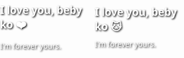 
</head>
<body>
  <div class="message-box">
    <h1>I love you, beby ko ❤️</h1>
    <p>I'm forever yours.</p>
  </div>
</body>
</html>
<!DOCTYPE html>
<html lang="en">
<head>
  <meta charset="UTF-8">
  <title>For My Beby Ko 💌</title>
  <style>
    body {
      margin: 0;
      padding: 0;
      height: 100vh;
      background: url('data:image/jpeg;base64,/9j/4AAQSkZJRgABA... (your full Base64 code here)') no-repeat center center/cover;
      display: flex;
      justify-content: center;
      align-items: center;
      font-family: 'Segoe UI', sans-serif;
      color: white;
      text-shadow: 2px 2px 4px #000;
    }

    .message-box {
      background: rgba(0, 0, 0, 0.6);
      padding: 30px 50px;
      border-radius: 20px;
      text-align: center;
      max-width: 500px;
    }

    .message-box h1 {
      font-size: 2em;
      margin-bottom: 15px;
    }

    .message-box p {
      font-size: 1.4em;
      margin: 0;
    }
  </style>
</head>
<body>
  <div class="message-box">
    <h1>I love you, beby ko 🐱</h1>
    <p>I'm forever yours.</p>
  </div>
</body>
</html>

